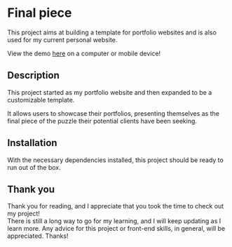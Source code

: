 # Final piece

This project aims at building a template for portfolio websites and is also used for my current personal website.

View the demo [here](https://final-piece-dc32b.web.app/) on a computer or mobile device!

## Description

This project started as my portfolio website and then expanded to be a customizable template.

It allows users to showcase their portfolios, presenting themselves as the final piece of the puzzle their potential clients have been seeking.

## Installation

With the necessary dependencies installed, this project should be ready to run out of the box.

## Thank you

Thank you for reading, and I appreciate that you took the time to check out my project!  
There is still a long way to go for my learning, and I will keep updating as I learn more. Any advice for this project or front-end skills, in general, will be appreciated. Thanks!
